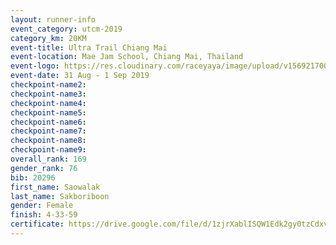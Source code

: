 ```yaml
---
layout: runner-info 
event_category: utcm-2019 
category_km: 20KM 
event-title: Ultra Trail Chiang Mai 
event-location: Mae Jam School, Chiang Mai, Thailand 
event-logo: https://res.cloudinary.com/raceyaya/image/upload/v1569217001/logo/ultra-trail-chiangmai_ay7efp.jpg 
event-date: 31 Aug - 1 Sep 2019 
checkpoint-name2: 
checkpoint-name3: 
checkpoint-name4: 
checkpoint-name5: 
checkpoint-name6: 
checkpoint-name7: 
checkpoint-name8: 
checkpoint-name9: 
overall_rank: 169
gender_rank: 76
bib: 20296
first_name: Saowalak
last_name: Sakboriboon
gender: Female
finish: 4-33-59
certificate: https://drive.google.com/file/d/1zjrXablISQW1Edk2gy0tzCdxv5PCucrO/view?usp=sharing
---
```

